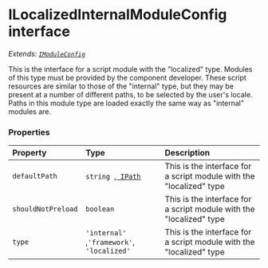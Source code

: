 # ILocalizedInternalModuleConfig interface

_Extends: [`IModuleConfig`](../sp-module-interfaces/imoduleconfig.md)_



This is the interface for a script module with the "localized" type. Modules of this type must be provided by the 
component developer. These script resources are similar to those of the "internal" type, but they may be present 
at a number of different paths, to be selected by the user's locale. Paths in this module type are loaded exactly 
the same way as "internal" modules are. 





### Properties

| Property	   | Type	| Description|
|:-------------|:-------|:-----------|
|`defaultPath`      | `string `,[` IPath`](../sp-module-interfaces/ipath.md) | This is the interface for a script module with the "localized" type |
|`shouldNotPreload`      | `boolean` | This is the interface for a script module with the "localized" type |
|`type`      | `'internal' `,` 'framework' `,` 'localized'` | This is the interface for a script module with the "localized" type |





